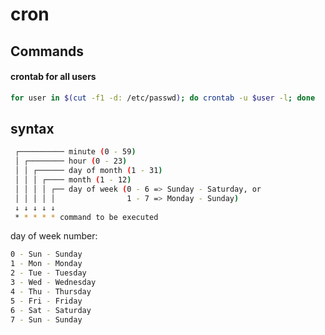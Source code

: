 # cron

## Commands

#### crontab for all users

```bash
for user in $(cut -f1 -d: /etc/passwd); do crontab -u $user -l; done
```

## syntax

```bash
 ┌────────── minute (0 - 59)
 │ ┌──────── hour (0 - 23)
 │ │ ┌────── day of month (1 - 31)
 │ │ │ ┌──── month (1 - 12)
 │ │ │ │ ┌── day of week (0 - 6 => Sunday - Saturday, or
 │ │ │ │ │                1 - 7 => Monday - Sunday)
 ↓ ↓ ↓ ↓ ↓
 * * * * * command to be executed
```

day of week number:
```bash
0 - Sun - Sunday
1 - Mon - Monday
2 - Tue - Tuesday
3 - Wed - Wednesday
4 - Thu - Thursday
5 - Fri - Friday
6 - Sat - Saturday
7 - Sun - Sunday
```